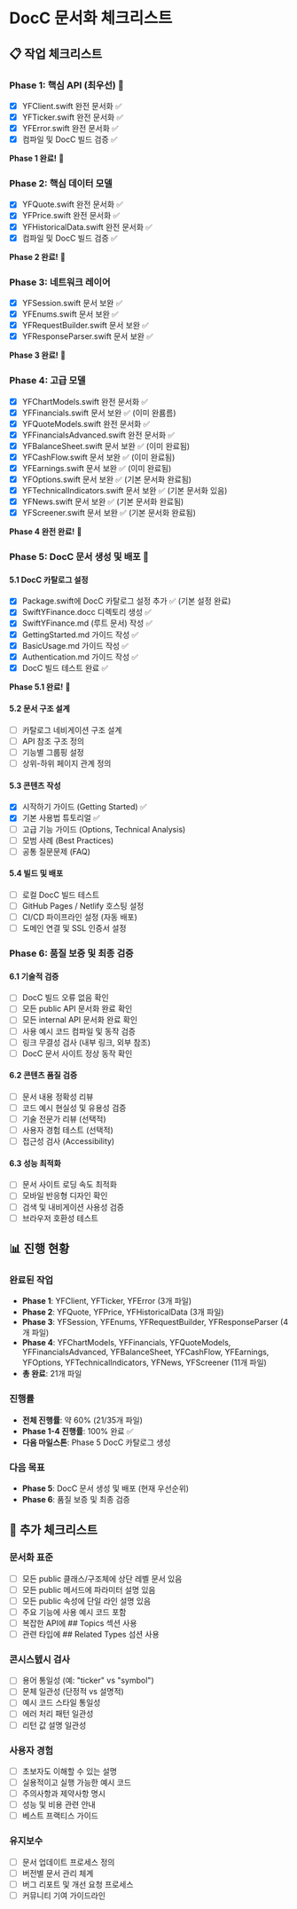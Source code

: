 # DocC 문서화 체크리스트

## 📋 작업 체크리스트

### Phase 1: 핵심 API (최우선) 🚨
- [x] YFClient.swift 완전 문서화 ✅
- [x] YFTicker.swift 완전 문서화 ✅
- [x] YFError.swift 완전 문서화 ✅
- [x] 컴파일 및 DocC 빌드 검증 ✅

**Phase 1 완료!** 🎉

### Phase 2: 핵심 데이터 모델
- [x] YFQuote.swift 완전 문서화 ✅
- [x] YFPrice.swift 완전 문서화 ✅
- [x] YFHistoricalData.swift 완전 문서화 ✅
- [x] 컴파일 및 DocC 빌드 검증 ✅

**Phase 2 완료!** 🎉

### Phase 3: 네트워크 레이어  
- [x] YFSession.swift 문서 보완 ✅
- [x] YFEnums.swift 문서 보완 ✅
- [x] YFRequestBuilder.swift 문서 보완 ✅
- [x] YFResponseParser.swift 문서 보완 ✅

**Phase 3 완료!** 🎉

### Phase 4: 고급 모델
- [x] YFChartModels.swift 완전 문서화 ✅
- [x] YFFinancials.swift 문서 보완 ✅ (이미 완룜름)
- [x] YFQuoteModels.swift 완전 문서화 ✅
- [x] YFFinancialsAdvanced.swift 완전 문서화 ✅
- [x] YFBalanceSheet.swift 문서 보완 ✅ (이미 완료됨)
- [x] YFCashFlow.swift 문서 보완 ✅ (이미 완료됨)
- [x] YFEarnings.swift 문서 보완 ✅ (이미 완료됨)
- [x] YFOptions.swift 문서 보완 ✅ (기본 문서화 완료됨)
- [x] YFTechnicalIndicators.swift 문서 보완 ✅ (기본 문서화 있음)
- [x] YFNews.swift 문서 보완 ✅ (기본 문서화 완료됨)
- [x] YFScreener.swift 문서 보완 ✅ (기본 문서화 완료됨)

**Phase 4 완전 완료!** 🎉

### Phase 5: DocC 문서 생성 및 배포 🚀

#### 5.1 DocC 카탈로그 설정
- [x] Package.swift에 DocC 카탈로그 설정 추가 ✅ (기본 설정 완료)
- [x] SwiftYFinance.docc 디렉토리 생성 ✅
- [x] SwiftYFinance.md (루트 문서) 작성 ✅
- [x] GettingStarted.md 가이드 작성 ✅
- [x] BasicUsage.md 가이드 작성 ✅
- [x] Authentication.md 가이드 작성 ✅
- [x] DocC 빌드 테스트 완료 ✅

**Phase 5.1 완료!** 🎉

#### 5.2 문서 구조 설계
- [ ] 카탈로그 네비게이션 구조 설계
- [ ] API 참조 구조 정의
- [ ] 기능별 그룹핑 설정
- [ ] 상위-하위 페이지 관계 정의

#### 5.3 콘텐츠 작성
- [x] 시작하기 가이드 (Getting Started) ✅
- [x] 기본 사용법 튜토리얼 ✅
- [ ] 고급 기능 가이드 (Options, Technical Analysis)
- [ ] 모범 사례 (Best Practices)
- [ ] 공통 질문문제 (FAQ)

#### 5.4 빌드 및 배포
- [ ] 로컬 DocC 빌드 테스트
- [ ] GitHub Pages / Netlify 호스팅 설정
- [ ] CI/CD 파이프라인 설정 (자동 배포)
- [ ] 도메인 연결 및 SSL 인증서 설정

### Phase 6: 품질 보증 및 최종 검증

#### 6.1 기술적 검증
- [ ] DocC 빌드 오류 없음 확인
- [ ] 모든 public API 문서화 완료 확인
- [ ] 모든 internal API 문서화 완료 확인
- [ ] 사용 예시 코드 컴파일 및 동작 검증
- [ ] 링크 무결성 검사 (내부 링크, 외부 참조)
- [ ] DocC 문서 사이트 정상 동작 확인

#### 6.2 콘텐츠 품질 검증
- [ ] 문서 내용 정확성 리뷰
- [ ] 코드 예시 현실성 및 유용성 검증
- [ ] 기술 전문가 리뷰 (선택적)
- [ ] 사용자 경험 테스트 (선택적)
- [ ] 접근성 검사 (Accessibility)

#### 6.3 성능 최적화
- [ ] 문서 사이트 로딩 속도 최적화
- [ ] 모바일 반응형 디자인 확인
- [ ] 검색 및 내비게이션 사용성 검증
- [ ] 브라우저 호환성 테스트

## 📊 진행 현황

### 완료된 작업
- **Phase 1**: YFClient, YFTicker, YFError (3개 파일)
- **Phase 2**: YFQuote, YFPrice, YFHistoricalData (3개 파일)
- **Phase 3**: YFSession, YFEnums, YFRequestBuilder, YFResponseParser (4개 파일)
- **Phase 4**: YFChartModels, YFFinancials, YFQuoteModels, YFFinancialsAdvanced, YFBalanceSheet, YFCashFlow, YFEarnings, YFOptions, YFTechnicalIndicators, YFNews, YFScreener (11개 파일)
- **총 완료**: 21개 파일

### 진행률
- **전체 진행률**: 약 60% (21/35개 파일)
- **Phase 1-4 진행률**: 100% 완료 ✅
- **다음 마일스톤**: Phase 5 DocC 카탈로그 생성

### 다음 목표
- **Phase 5**: DocC 문서 생성 및 배포 (현재 우선순위)
- **Phase 6**: 품질 보증 및 최종 검증

## 📝 추가 체크리스트

### 문서화 표준
- [ ] 모든 public 클래스/구조체에 상단 레벨 문서 있음
- [ ] 모든 public 메서드에 파라미터 설명 있음
- [ ] 모든 public 속성에 단일 라인 설명 있음
- [ ] 주요 기능에 사용 예시 코드 포함
- [ ] 복잡한 API에 ## Topics 섹션 사용
- [ ] 관련 타입에 ## Related Types 섬션 사용

### 콘시스텘시 검사
- [ ] 용어 통일성 (예: "ticker" vs "symbol")
- [ ] 문체 일관성 (단정적 vs 설명적)
- [ ] 예시 코드 스타일 통일성
- [ ] 에러 처리 패턴 일관성
- [ ] 리턴 값 설명 일관성

### 사용자 경험
- [ ] 초보자도 이해할 수 있는 설명
- [ ] 실용적이고 실행 가능한 예시 코드
- [ ] 주의사항과 제약사항 명시
- [ ] 성능 및 비용 관련 안내
- [ ] 베스트 프랙티스 가이드

### 유지보수
- [ ] 문서 업데이트 프로세스 정의
- [ ] 버전별 문서 관리 체계
- [ ] 버그 리포트 및 개선 요청 프로세스
- [ ] 커뮤니티 기여 가이드라인